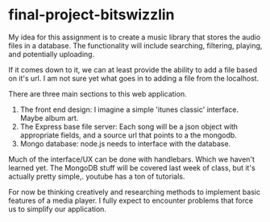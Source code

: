 # final-project-bitswizzlin

My idea for this assignment is to create a music library that stores the audio files in a database.
The functionality will include searching, filtering, playing, and potentially uploading.

If it comes down to it, we can at least provide the ability to add a file based on it's url.
I am not sure yet what goes in to adding a file from the localhost.

There are three main sections to this web application.

1. The front end design: I imagine a simple 'itunes classic' interface. Maybe album art.
2. The Express base file server: Each song will be a json object with appropriate fields, and a source url that points to a the mongodb.
3. Mongo database: node.js needs to interface with the database.

Much of the interface/UX can be done with handlebars. Which we haven't learned yet. The MongoDB stuff will be covered last week of class, but it's actually pretty simple,. youtube has a ton of tutorials. 

For now be thinking creatively and researching methods to implement basic features of a media player. I fully expect to encounter problems that force us to simplify our application.  

